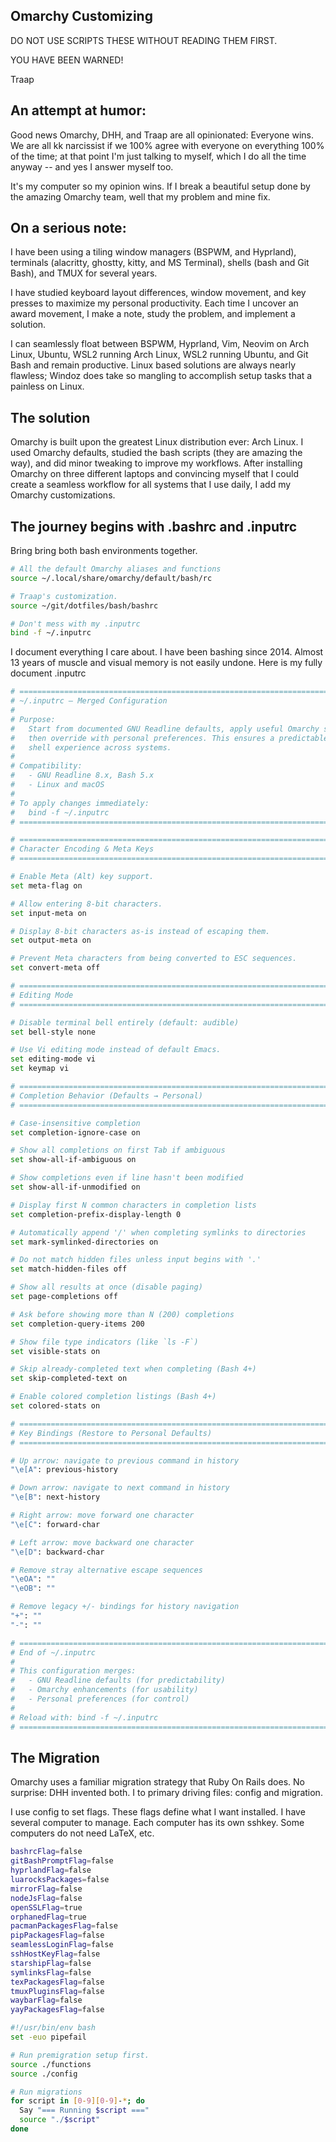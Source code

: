 ## Omarchy Customizing

DO NOT USE SCRIPTS THESE WITHOUT READING THEM FIRST.

YOU HAVE BEEN WARNED!

Traap

## An attempt at humor:

Good news Omarchy, DHH, and Traap are all opinionated: Everyone wins.  We are all
kk
narcissist if we 100% agree with everyone on everything 100% of the time; at
that point I'm just talking to myself, which I do all the time anyway -- and yes
I answer myself too.

It's my computer so my opinion wins.  If I break a beautiful setup done by the
amazing Omarchy team, well that my problem and mine fix.

## On a serious note:
I have been using a tiling window managers (BSPWM, and Hyprland), terminals
(alacritty, ghostty, kitty, and MS Terminal), shells (bash and Git Bash), and
TMUX for several years.

I have studied keyboard layout differences, window movement, and key presses
to maximize my personal productivity.  Each time I uncover an award movement, I
make a note, study the problem, and implement a solution.

I can seamlessly float between BSPWM, Hyprland, Vim, Neovim on Arch Linux,
Ubuntu, WSL2 running Arch Linux, WSL2 running Ubuntu, and Git Bash and remain
productive.  Linux based solutions are always nearly flawless; Windoz does take
so mangling to accomplish setup tasks that a painless on Linux.

## The solution
Omarchy is built upon the greatest Linux distribution ever: Arch Linux.  I used
Omarchy defaults, studied the bash scripts (they are amazing the way), and did
minor tweaking to improve my workflows.  After installing Omarchy on three
different laptops and convincing myself that I could create a seamless workflow
for all systems that I use daily, I add my Omarchy customizations.

## The journey begins with .bashrc and .inputrc
Bring bring both bash environments together.
```bash
# All the default Omarchy aliases and functions
source ~/.local/share/omarchy/default/bash/rc

# Traap's customization.
source ~/git/dotfiles/bash/bashrc

# Don't mess with my .inputrc
bind -f ~/.inputrc
```

I document everything I care about. I have been bashing since 2014.  Almost 13
years of muscle and visual memory is not easily undone.  Here is my fully
document .inputrc
```bash
# ============================================================================
# ~/.inputrc — Merged Configuration
#
# Purpose:
#   Start from documented GNU Readline defaults, apply useful Omarchy settings,
#   then override with personal preferences. This ensures a predictable, stable
#   shell experience across systems.
#
# Compatibility:
#   - GNU Readline 8.x, Bash 5.x
#   - Linux and macOS
#
# To apply changes immediately:
#   bind -f ~/.inputrc
# ============================================================================

# ============================================================================
# Character Encoding & Meta Keys
# ============================================================================

# Enable Meta (Alt) key support.
set meta-flag on

# Allow entering 8-bit characters.
set input-meta on

# Display 8-bit characters as-is instead of escaping them.
set output-meta on

# Prevent Meta characters from being converted to ESC sequences.
set convert-meta off

# ============================================================================
# Editing Mode
# ============================================================================

# Disable terminal bell entirely (default: audible)
set bell-style none

# Use Vi editing mode instead of default Emacs.
set editing-mode vi
set keymap vi

# ============================================================================
# Completion Behavior (Defaults → Personal)
# ============================================================================

# Case-insensitive completion
set completion-ignore-case on

# Show all completions on first Tab if ambiguous
set show-all-if-ambiguous on

# Show completions even if line hasn't been modified
set show-all-if-unmodified on

# Display first N common characters in completion lists
set completion-prefix-display-length 0

# Automatically append '/' when completing symlinks to directories
set mark-symlinked-directories on

# Do not match hidden files unless input begins with '.'
set match-hidden-files off

# Show all results at once (disable paging)
set page-completions off

# Ask before showing more than N (200) completions
set completion-query-items 200

# Show file type indicators (like `ls -F`)
set visible-stats on

# Skip already-completed text when completing (Bash 4+)
set skip-completed-text on

# Enable colored completion listings (Bash 4+)
set colored-stats on

# ============================================================================
# Key Bindings (Restore to Personal Defaults)
# ============================================================================

# Up arrow: navigate to previous command in history
"\e[A": previous-history

# Down arrow: navigate to next command in history
"\e[B": next-history

# Right arrow: move forward one character
"\e[C": forward-char

# Left arrow: move backward one character
"\e[D": backward-char

# Remove stray alternative escape sequences
"\eOA": ""
"\eOB": ""

# Remove legacy +/- bindings for history navigation
"+": ""
"-": ""

# ============================================================================
# End of ~/.inputrc
#
# This configuration merges:
#   - GNU Readline defaults (for predictability)
#   - Omarchy enhancements (for usability)
#   - Personal preferences (for control)
#
# Reload with: bind -f ~/.inputrc
# ============================================================================
```
## The Migration
Omarchy uses a familiar migration strategy that Ruby On Rails does.  No
surprise: DHH invented both.  I to primary driving files: config and migration.

I use config to set flags.  These flags define what I want installed.  I have
several computer to manage.  Each computer has its own sshkey.  Some computers do
not need LaTeX, etc.

```bash
bashrcFlag=false
gitBashPromptFlag=false
hyprlandFlag=false
luarocksPackages=false
mirrorFlag=false
nodeJsFlag=false
openSSLFlag=true
orphanedFlag=true
pacmanPackagesFlag=false
pipPackagesFlag=false
seamlessLoginFlag=false
sshHostKeyFlag=false
starshipFlag=false
symlinksFlag=false
texPackagesFlag=false
tmuxPluginsFlag=false
waybarFlag=false
yayPackagesFlag=false

```

```bash
#!/usr/bin/env bash
set -euo pipefail

# Run premigration setup first.
source ./functions
source ./config

# Run migrations
for script in [0-9][0-9]-*; do
  Say "=== Running $script ==="
  source "./$script"
done
```
